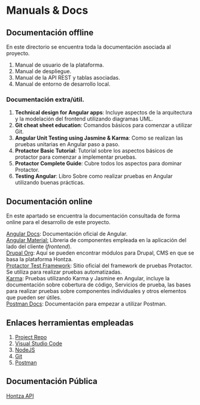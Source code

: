 # Manuals & Docs

## Documentación offline

En este directorio se encuentra toda la documentación asociada al proyecto.

1. Manual de usuario de la plataforma.
2. Manual de despliegue.
3. Manual de la API REST y tablas asociadas.
4. Manual de entorno de desarrollo local.

### Documentación extra/útil.

1. **Technical design for Angular apps**: Incluye aspectos de la arquitectura y la modelación del frontend utilizando diagramas UML.
2. **Git cheat sheet education**: Comandos básicos para comenzar a utilizar Git.
3. **Angular Unit Testing using Jasmine & Karma**: Como se realizan las pruebas unitarias en Angular paso a paso.
4. **Protactor Basic Tutorial**: Tutorial sobre los aspectos básicos de protactor para comenzar a implementar pruebas.
5. **Protactor Complete Guide**: Cubre todos los aspectos para dominar Protactor.
6. **Testing Angular**: Libro Sobre como realizar pruebas en Angular utilizando buenas prácticas.

## Documentación online

En este apartado se encuentra la documentación consultada de forma online para el desarrollo de este proyecto.

[Angular Docs](https://angular.io/docs): Documentación oficial de Angular.  
[Angular Material:](https://material.angular.io) Libreria de componentes empleada en la aplicación del lado del cliente (_frontend_).  
[Drupal Org](https://www.drupal.org/project/project_module): Aquí se pueden encontrar módulos para Drupal, CMS en que se basa la plataforma Hontza.  
[Protactor Test Framework](https://protractor.angular.io/): Sitio oficial del framework de pruebas Protactor. Se utiliza para realizar pruebas automatizadas.  
[Karma](https://angular.io/guide/testing): Pruebas utilizando Karma y Jasmine en Angular, incluye la documentación sobre cobertura de código, Servicios de prueba, las bases para realizar pruebas sobre componentes individuales y otros elementos que pueden ser útiles.  
[Postman Docs](https://learning.postman.com/docs/getting-started/introduction/): Documentación para empezar a utilizar Postman.

## Enlaces herramientas empleadas

1. [Project Repo](#TODO)
2. [Visual Studio Code](https://code.visualstudio.com/)
3. [NodeJS](https://nodejs.org/es/)
4. [Git](https://git-scm.com/)
5. [Postman](https://www.postman.com/)

## Documentación Pública

[Hontza API](https://documenter.getpostman.com/view/11697030/UVJkAt4a)
